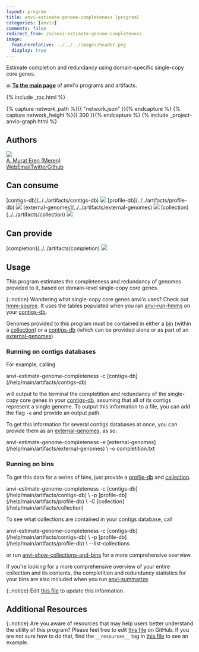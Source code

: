 ```yaml
---
layout: program
title: anvi-estimate-genome-completeness [program]
categories: [anvio]
comments: false
redirect_from: /m/anvi-estimate-genome-completeness
image:
  featurerelative: ../../../images/header.png
  display: true
---
```


Estimate completion and redundancy using domain-specific single-copy core genes.

🔙 **[To the main page](../../)** of anvi'o programs and artifacts.


{% include _toc.html %}
<div id="svg" class="subnetwork"></div>
{% capture network_path %}{{ "network.json" }}{% endcapture %}
{% capture network_height %}{{ 300 }}{% endcapture %}
{% include _project-anvio-graph.html %}


## Authors

<div class="anvio-person"><div class="anvio-person-info"><div class="anvio-person-photo"><img class="anvio-person-photo-img" src="../../images/authors/meren.jpg" /></div><div class="anvio-person-info-box"><a href="/people/meren" target="_blank"><span class="anvio-person-name">A. Murat Eren (Meren)</span></a><div class="anvio-person-social-box"><a href="http://merenlab.org" class="person-social" target="_blank"><i class="fa fa-fw fa-home"></i>Web</a><a href="mailto:a.murat.eren@gmail.com" class="person-social" target="_blank"><i class="fa fa-fw fa-envelope-square"></i>Email</a><a href="http://twitter.com/merenbey" class="person-social" target="_blank"><i class="fa fa-fw fa-twitter-square"></i>Twitter</a><a href="http://github.com/meren" class="person-social" target="_blank"><i class="fa fa-fw fa-github"></i>Github</a></div></div></div></div>



## Can consume


<p style="text-align: left" markdown="1"><span class="artifact-r">[contigs-db](../../artifacts/contigs-db) <img src="../../images/icons/DB.png" class="artifact-icon-mini" /></span> <span class="artifact-r">[profile-db](../../artifacts/profile-db) <img src="../../images/icons/DB.png" class="artifact-icon-mini" /></span> <span class="artifact-r">[external-genomes](../../artifacts/external-genomes) <img src="../../images/icons/TXT.png" class="artifact-icon-mini" /></span> <span class="artifact-r">[collection](../../artifacts/collection) <img src="../../images/icons/COLLECTION.png" class="artifact-icon-mini" /></span></p>


## Can provide


<p style="text-align: left" markdown="1"><span class="artifact-p">[completion](../../artifacts/completion) <img src="../../images/icons/CONCEPT.png" class="artifact-icon-mini" /></span></p>


## Usage


This program estimates the completeness and redundancy of genomes provided to it, based on domain-level single-copy core genes. 

{:.notice}
Wondering what single-copy core genes anvi'o uses? Check out <span class="artifact-n">[hmm-source](/help/main/artifacts/hmm-source)</span>. It uses the tables populated when you ran <span class="artifact-p">[anvi-run-hmms](/help/main/programs/anvi-run-hmms)</span> on your <span class="artifact-n">[contigs-db](/help/main/artifacts/contigs-db)</span>. 

Genomes provided to this program must be contained in either a <span class="artifact-n">[bin](/help/main/artifacts/bin)</span> (within a <span class="artifact-n">[collection](/help/main/artifacts/collection)</span>) or a <span class="artifact-n">[contigs-db](/help/main/artifacts/contigs-db)</span> (which can be provided alone or as part of an <span class="artifact-n">[external-genomes](/help/main/artifacts/external-genomes)</span>). 

### Running on contigs databases 

For example, calling 

<div class="codeblock" markdown="1">
anvi&#45;estimate&#45;genome&#45;completeness &#45;c <span class="artifact&#45;n">[contigs&#45;db](/help/main/artifacts/contigs&#45;db)</span> 
</div>

will output to the terminal the completition and redundancy of the single-copy core genes in your <span class="artifact-n">[contigs-db](/help/main/artifacts/contigs-db)</span>, assuming that all of its contigs represent a single genome. To output this information to a file, you can add the flag `-o` and provide an output path. 

To get this information for several contigs databases at once, you can provide them as an <span class="artifact-n">[external-genomes](/help/main/artifacts/external-genomes)</span>, as so:

<div class="codeblock" markdown="1">
anvi&#45;estimate&#45;genome&#45;completeness &#45;e <span class="artifact&#45;n">[external&#45;genomes](/help/main/artifacts/external&#45;genomes)</span> \
                                  &#45;o completition.txt
</div>

### Running on bins 

To get this data for a series of bins, just provide a <span class="artifact-n">[profile-db](/help/main/artifacts/profile-db)</span> and <span class="artifact-n">[collection](/help/main/artifacts/collection)</span>. 

<div class="codeblock" markdown="1">
anvi&#45;estimate&#45;genome&#45;completeness &#45;c <span class="artifact&#45;n">[contigs&#45;db](/help/main/artifacts/contigs&#45;db)</span> \
                                  &#45;p <span class="artifact&#45;n">[profile&#45;db](/help/main/artifacts/profile&#45;db)</span> \
                                  &#45;C <span class="artifact&#45;n">[collection](/help/main/artifacts/collection)</span> 
</div>

To see what collections are contained in your contigs database, call 

<div class="codeblock" markdown="1">
anvi&#45;estimate&#45;genome&#45;completeness &#45;c <span class="artifact&#45;n">[contigs&#45;db](/help/main/artifacts/contigs&#45;db)</span> \
                                  &#45;p <span class="artifact&#45;n">[profile&#45;db](/help/main/artifacts/profile&#45;db)</span> \
                                  &#45;&#45;list&#45;collections
</div>

or run <span class="artifact-p">[anvi-show-collections-and-bins](/help/main/programs/anvi-show-collections-and-bins)</span> for a more comprehensive overview. 

If you're looking for a more comprehensive overview of your entire collection and its contents, the completition and redunduncy statistics for your bins are also included when you run <span class="artifact-p">[anvi-summarize](/help/main/programs/anvi-summarize)</span>. 


{:.notice}
Edit [this file](https://github.com/merenlab/anvio/tree/master/anvio/docs/programs/anvi-estimate-genome-completeness.md) to update this information.


## Additional Resources



{:.notice}
Are you aware of resources that may help users better understand the utility of this program? Please feel free to edit [this file](https://github.com/merenlab/anvio/tree/master/bin/anvi-estimate-genome-completeness) on GitHub. If you are not sure how to do that, find the `__resources__` tag in [this file](https://github.com/merenlab/anvio/blob/master/bin/anvi-interactive) to see an example.
